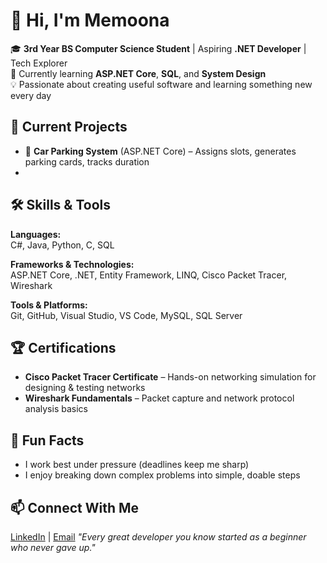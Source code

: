 # 👋 Hi, I'm Memoona

🎓 **3rd Year BS Computer Science Student** | Aspiring **.NET Developer** | Tech Explorer  
🌱 Currently learning **ASP.NET Core**, **SQL**, and **System Design**  
💡 Passionate about creating useful software and learning something new every day

## 🔭 Current Projects
- 🚗 **Car Parking System** (ASP.NET Core) – Assigns slots, generates parking cards, tracks duration
- 
## 🛠 Skills & Tools
**Languages:**  
C#, Java, Python, C, SQL  

**Frameworks & Technologies:**  
ASP.NET Core, .NET, Entity Framework, LINQ, Cisco Packet Tracer, Wireshark  

**Tools & Platforms:**  
Git, GitHub, Visual Studio, VS Code, MySQL, SQL Server  

## 🏆 Certifications
- **Cisco Packet Tracer Certificate** – Hands-on networking simulation for designing & testing networks  
- **Wireshark Fundamentals** – Packet capture and network protocol analysis basics

## 🎯 Fun Facts
- I work best under pressure (deadlines keep me sharp)  
- I enjoy breaking down complex problems into simple, doable steps


## 📫 Connect With Me
[LinkedIn](www.linkedin.com/in/memoona-shahid-32837b32a) | [Email](smemoona123@gmail.com)
*"Every great developer you know started as a beginner who never gave up."*
